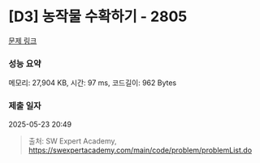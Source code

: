 # [D3] 농작물 수확하기 - 2805 

[문제 링크](https://swexpertacademy.com/main/code/problem/problemDetail.do?contestProbId=AV7GLXqKAWYDFAXB) 

### 성능 요약

메모리: 27,904 KB, 시간: 97 ms, 코드길이: 962 Bytes

### 제출 일자

2025-05-23 20:49



> 출처: SW Expert Academy, https://swexpertacademy.com/main/code/problem/problemList.do